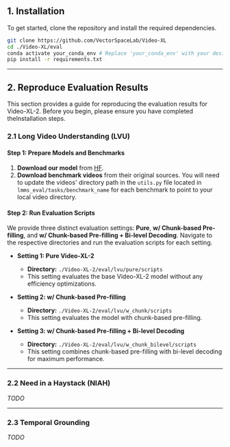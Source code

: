 ## **1. Installation**

To get started, clone the repository and install the required dependencies.

```bash
git clone https://github.com/VectorSpaceLab/Video-XL
cd ./Video-XL/eval
conda activate your_conda_env # Replace 'your_conda_env' with your desired environment name
pip install -r requirements.txt
```

-----

## **2. Reproduce Evaluation Results**

This section provides a guide for reproducing the evaluation results for Video-XL-2. Before you begin, please ensure you have completed theInstallation steps.

### **2.1 Long Video Understanding (LVU)**

#### **Step 1: Prepare Models and Benchmarks**

1.  **Download our model** from [HF](https://huggingface.co/BAAI/Video-XL-2).
2.  **Download benchmark videos** from their original sources. You will need to update the videos' directory path in the `utils.py` file located in `lmms_eval/tasks/benchmark_name` for each benchmark to point to your local video directory.

#### **Step 2: Run Evaluation Scripts**

We provide three distinct evaluation settings: **Pure**, **w/ Chunk-based Pre-filling**, and **w/ Chunk-based Pre-filling + Bi-level Decoding**. Navigate to the respective directories and run the evaluation scripts for each setting.

  * **Setting 1: Pure Video-XL-2**

      * **Directory:** `./Video-XL-2/eval/lvu/pure/scripts`
      * This setting evaluates the base Video-XL-2 model without any efficiency optimizations.

  * **Setting 2: w/ Chunk-based Pre-filling**

      * **Directory:** `./Video-XL-2/eval/lvu/w_chunk/scripts`
      * This setting evaluates the model with chunk-based pre-filling.

  * **Setting 3: w/ Chunk-based Pre-filling + Bi-level Decoding**

      * **Directory:** `./Video-XL-2/eval/lvu/w_chunk_bilevel/scripts`
      * This setting combines chunk-based pre-filling with bi-level decoding for maximum performance.

-----

### **2.2 Need in a Haystack (NIAH)**

*TODO*

-----

### **2.3 Temporal Grounding**

*TODO*